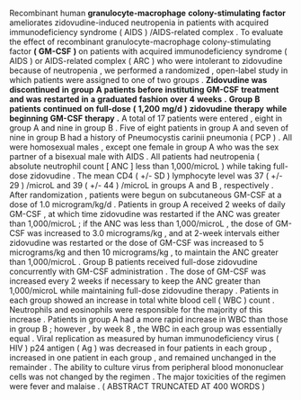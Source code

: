 Recombinant human **granulocyte-macrophage** **colony-stimulating** **factor** ameliorates zidovudine-induced neutropenia in patients with acquired immunodeficiency syndrome ( AIDS ) /AIDS-related complex . To evaluate the effect of recombinant granulocyte-macrophage colony-stimulating factor **(** **GM-CSF** **)** on patients with acquired immunodeficiency syndrome ( AIDS ) or AIDS-related complex ( ARC ) who were intolerant to zidovudine because of neutropenia , we performed a randomized , open-label study in which patients were assigned to one of two groups . **Zidovudine** **was** **discontinued** **in** **group** **A** **patients** **before** **instituting** **GM-CSF** **treatment** **and** **was** **restarted** **in** **a** **graduated** **fashion** **over** **4** **weeks** **.** **Group** **B** **patients** **continued** **on** **full-dose** **(** **1,200** **mg/d** **)** **zidovudine** **therapy** **while** **beginning** **GM-CSF** **therapy** **.** A total of 17 patients were entered , eight in group A and nine in group B . Five of eight patients in group A and seven of nine in group B had a history of Pneumocystis carinii pneumonia ( PCP ) . All were homosexual males , except one female in group A who was the sex partner of a bisexual male with AIDS . All patients had neutropenia ( absolute neutrophil count [ ANC ] less than 1,000/microL ) while taking full-dose zidovudine . The mean CD4 ( +/- SD ) lymphocyte level was 37 ( +/- 29 ) /microL and 39 ( +/- 44 ) /microL in groups A and B , respectively . After randomization , patients were begun on subcutaneous GM-CSF at a dose of 1.0 microgram/kg/d . Patients in group A received 2 weeks of daily GM-CSF , at which time zidovudine was restarted if the ANC was greater than 1,000/microL ; if the ANC was less than 1,000/microL , the dose of GM-CSF was increased to 3.0 micrograms/kg , and at 2-week intervals either zidovudine was restarted or the dose of GM-CSF was increased to 5 micrograms/kg and then 10 micrograms/kg , to maintain the ANC greater than 1,000/microL . Group B patients received full-dose zidovudine concurrently with GM-CSF administration . The dose of GM-CSF was increased every 2 weeks if necessary to keep the ANC greater than 1,000/microL while maintaining full-dose zidovudine therapy . Patients in each group showed an increase in total white blood cell ( WBC ) count . Neutrophils and eosinophils were responsible for the majority of this increase . Patients in group A had a more rapid increase in WBC than those in group B ; however , by week 8 , the WBC in each group was essentially equal . Viral replication as measured by human immunodeficiency virus ( HIV ) p24 antigen ( Ag ) was decreased in four patients in each group , increased in one patient in each group , and remained unchanged in the remainder . The ability to culture virus from peripheral blood mononuclear cells was not changed by the regimen . The major toxicities of the regimen were fever and malaise . ( ABSTRACT TRUNCATED AT 400 WORDS ) 